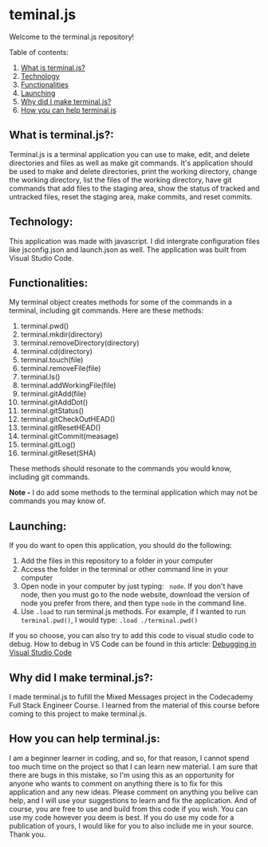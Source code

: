 # teminal.js

Welcome to the terminal.js repository!

Table of contents:
  1. [What is terminal.js?](#What-is-terminal.js?:)
  2. [Technology](#Technology:)
  3. [Functionalities](#Functionalities:)
  4. [Launching](#Launching:)
  5. [Why did I make terminal.js?](#Why-did-I-make-terminal.js?:)
  6. [How you can help terminal.js](#How-you-can-help-terminal.js:)

## What is terminal.js?:

Terminal.js is a terminal application you can use to make, edit, and delete directories and files as well as make git commands. 
It's application should be used to make and delete directories, print the working directory, change the working directory, list the files of the working directory, have git commands that add files to the staging area, show the status of tracked and untracked files, reset the staging area, make commits, and reset commits. 

## Technology:
This application was made with javascript. I did intergrate configuration files like jsconfig.json and launch.json as well. The application was built from Visual Studio Code.

## Functionalities:
My terminal object creates methods for some of the commands in a terminal, including git commands. Here are these methods:

1. terminal.pwd()
2. terminal.mkdir(directory)
3. terminal.removeDirectory(directory)
4. terminal.cd(directory)
5. terminal.touch(file)
6. terminal.removeFile(file)
7. terminal.ls()
8. terminal.addWorkingFile(file)
9. terminal.gitAdd(file)
10. terminal.gitAddDot()
11. terminal.gitStatus()
12. terminal.gitCheckOutHEAD()
13. terminal.gitResetHEAD()
14. terminal.gitCommit(measage)
15. terminal.gitLog()
16. terminal.gitReset(SHA)

These methods should resonate to the commands you would know, including git commands.

**Note -** I do add some methods to the terminal application which may not be commands you may know of.

## Launching:

If you do want to open this application, you should do the following:
1. Add the files in this repository to a folder in your computer
2. Access the folder in the terminal or other command line in your computer
3. Open node in your computer by just typing:
` node`. If you don't have node, then you must go to the node website, download the version of node you prefer from there, and then type `node` in the command     line.
4. Use `.load` to run terminal.js methods. For example, if I wanted to run `terminal.pwd()`, I would type:
`.load ./terminal.pwd()`

If you so choose, you can also try to add this code to visual studio code to debug. How  to debug in VS Code can be found in this article:
[Debugging in Visual Studio Code](https://code.visualstudio.com/docs/editor/debugging)

## Why did I make terminal.js?:
I made terminal.js to fufill the Mixed Messages project in the Codecademy Full Stack Engineer Course. I learned from the material of this course before coming to this project to make terminal.js.

## How you can help terminal.js:
I am a beginner learner in coding, and so, for that reason, I cannot spend too much time on the project so that I can learn new material. I am sure that there are bugs in this mistake, so I'm using this as an opportunity for anyone who wants to comment on anything there is to fix for this application and any new ideas. Please comment on anything you belive can help, and I will use your suggestions to learn and fix the application. And of course, you are free to use and build from this code if you wish. You can use my code however you deem is best. If you do use my code for a publication of yours, I would like for you to also include me in your source.
Thank you.
